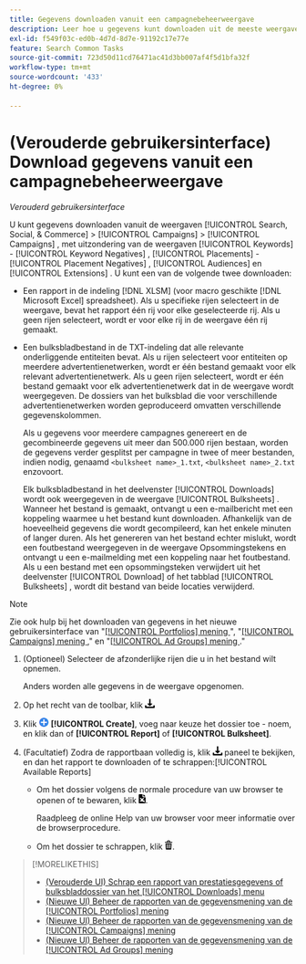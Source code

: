 ```yaml
---
title: Gegevens downloaden vanuit een campagnebeheerweergave
description: Leer hoe u gegevens kunt downloaden uit de meeste weergaven voor campagnebeheer.
exl-id: f549f03c-ed0b-4d7d-8d7e-91192c17e77e
feature: Search Common Tasks
source-git-commit: 723d50d11cd76471ac41d3bb007af4f5d1bfa32f
workflow-type: tm+mt
source-wordcount: '433'
ht-degree: 0%

---
```


# (Verouderde gebruikersinterface) Download gegevens vanuit een campagnebeheerweergave

*Verouderd gebruikersinterface*

U kunt gegevens downloaden vanuit de weergaven [!UICONTROL Search, Social, & Commerce] > [!UICONTROL Campaigns] > [!UICONTROL Campaigns] , met uitzondering van de weergaven [!UICONTROL Keywords] - [!UICONTROL Keyword Negatives] , [!UICONTROL Placements] - [!UICONTROL Placement Negatives] , [!UICONTROL Audiences] en [!UICONTROL Extensions] . U kunt een van de volgende twee downloaden:

* Een rapport in de indeling [!DNL XLSM] (voor macro geschikte [!DNL Microsoft Excel] spreadsheet). Als u specifieke rijen selecteert in de weergave, bevat het rapport één rij voor elke geselecteerde rij. Als u geen rijen selecteert, wordt er voor elke rij in de weergave één rij gemaakt.

* Een bulksbladbestand in de TXT-indeling dat alle relevante onderliggende entiteiten bevat. Als u rijen selecteert voor entiteiten op meerdere advertentienetwerken, wordt er één bestand gemaakt voor elk relevant advertentienetwerk. Als u geen rijen selecteert, wordt er één bestand gemaakt voor elk advertentienetwerk dat in de weergave wordt weergegeven. De dossiers van het bulksblad die voor verschillende advertentienetwerken worden geproduceerd omvatten verschillende gegevenskolommen.

  Als u gegevens voor meerdere campagnes genereert en de gecombineerde gegevens uit meer dan 500.000 rijen bestaan, worden de gegevens verder gesplitst per campagne in twee of meer bestanden, indien nodig, genaamd `<bulksheet name>_1.txt`, `<bulksheet name>_2.txt` enzovoort.

  Elk bulksbladbestand in het deelvenster [!UICONTROL Downloads] wordt ook weergegeven in de weergave [!UICONTROL Bulksheets] . Wanneer het bestand is gemaakt, ontvangt u een e-mailbericht met een koppeling waarmee u het bestand kunt downloaden. Afhankelijk van de hoeveelheid gegevens die wordt gecompileerd, kan het enkele minuten of langer duren. Als het genereren van het bestand echter mislukt, wordt een foutbestand weergegeven in de weergave Opsommingstekens en ontvangt u een e-mailmelding met een koppeling naar het foutbestand. Als u een bestand met een opsommingsteken verwijdert uit het deelvenster [!UICONTROL Download] of het tabblad [!UICONTROL Bulksheets] , wordt dit bestand van beide locaties verwijderd.

>[!NOTE]
>
>Zie ook hulp bij het downloaden van gegevens in het nieuwe gebruikersinterface van &quot;[[!UICONTROL Portfolios] mening ](/help/search-social-commerce/new-ui/manage/portfolios/portfolio-view-report.md)&quot;, &quot;[[!UICONTROL Campaigns] mening ](/help/search-social-commerce/new-ui/manage/campaigns/campaign-view-report.md),&quot; en &quot;[[!UICONTROL Ad Groups] mening ](/help/search-social-commerce/new-ui/manage/ad-groups/ad-group-view-report.md).&quot;

1. (Optioneel) Selecteer de afzonderlijke rijen die u in het bestand wilt opnemen.

   Anders worden alle gegevens in de weergave opgenomen.

1. Op het recht van de toolbar, klik ![ Download van het Rapport van de Download van het 0} ](/help/search-social-commerce/assets/download.png ".")

1. Klik ![ creëren ](/help/search-social-commerce/assets/add.png " ") **[!UICONTROL Create]**, voeg naar keuze het dossier toe - noem, en klik dan of **[!UICONTROL Report]** of **[!UICONTROL Bulksheet]**.

1. (Facultatief) Zodra de rapportbaan volledig is, klik ![ Download van het Rapport 1} ](/help/search-social-commerce/assets/download.png " om het ") paneel te bekijken, en dan het rapport te downloaden of te schrappen:[!UICONTROL Available Reports]

   * Om het dossier volgens de normale procedure van uw browser te openen of te bewaren, klik ![ spreadsheet van de Download ](/help/search-social-commerce/assets/download-spreadsheet.png " spreadsheet van de Download ").

     Raadpleeg de online Help van uw browser voor meer informatie over de browserprocedure.

   * Om het dossier te schrappen, klik ![ Schrapping ](/help/search-social-commerce/assets/delete.png " ").

>[!MORELIKETHIS]
>
>* [ (Verouderde UI) Schrap een rapport van prestatiesgegevens of bulksbladdossier van het [!UICONTROL Downloads] menu ](/help/search-social-commerce/common-tasks/navigation-editing-selection/download-delete-data.md)
>* [ (Nieuwe UI) Beheer de rapporten van de gegevensmening van de [!UICONTROL Portfolios] mening ](/help/search-social-commerce/new-ui/manage/portfolios/portfolio-view-report.md)
>* [ (Nieuwe UI) Beheer de rapporten van de gegevensmening van de [!UICONTROL Campaigns] mening ](/help/search-social-commerce/new-ui/manage/campaigns/campaign-view-report.md)
>* [ (Nieuwe UI) Beheer de rapporten van de gegevensmening van de [!UICONTROL Ad Groups] mening ](/help/search-social-commerce/new-ui/manage/ad-groups/ad-group-view-report.md)
